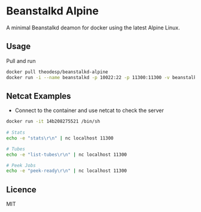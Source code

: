 # Beanstalkd Alpine

A minimal Beanstalkd deamon for docker using the latest Alpine Linux.


## Usage
Pull and run

```bash
docker pull theodesp/beanstalkd-alpine
docker run -i --name beanstalkd -p 10022:22 -p 11300:11300 -v beanstalkd:/data <image> 
```

## Netcat Examples
* Connect to the container and use netcat to check the server

```bash
docker run -it 14b208275521 /bin/sh
  
# Stats
echo -e "stats\r\n" | nc localhost 11300

# Tubes
echo -e "list-tubes\r\n" | nc localhost 11300

# Peek Jobs
echo -e "peek-ready\r\n" | nc localhost 11300

```

## Licence
MIT


